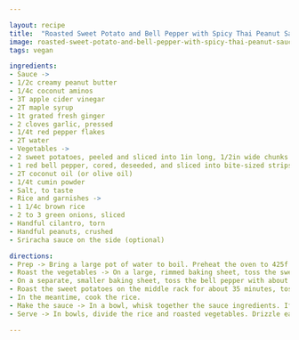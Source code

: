 ```yaml
---

layout: recipe
title:  "Roasted Sweet Potato and Bell Pepper with Spicy Thai Peanut Sauce"
image: roasted-sweet-potato-and-bell-pepper-with-spicy-thai-peanut-sauce.jpg 
tags: vegan

ingredients:
- Sauce ->
- 1/2c creamy peanut butter
- 1/4c coconut aminos
- 3T apple cider vinegar
- 2T maple syrup
- 1t grated fresh ginger
- 2 cloves garlic, pressed
- 1/4t red pepper flakes
- 2T water
- Vegetables ->
- 2 sweet potatoes, peeled and sliced into 1in long, 1/2in wide chunks
- 1 red bell pepper, cored, deseeded, and sliced into bite-sized strips
- 2T coconut oil (or olive oil)
- 1/4t cumin powder
- Salt, to taste 
- Rice and garnishes ->
- 1 1/4c brown rice
- 2 to 3 green onions, sliced
- Handful cilantro, torn
- Handful peanuts, crushed
- Sriracha sauce on the side (optional)

directions:
- Prep -> Bring a large pot of water to boil. Preheat the oven to 425f with a rack in the middle and another rack near the top.
- Roast the vegetables -> On a large, rimmed baking sheet, toss the sweet potato with a generous tablespoon of coconut oil, the cumin and a sprinkle of salt. Arrange them in a single layer, and set aside.
- On a separate, smaller baking sheet, toss the bell pepper with about 1 teaspoon of coconut oil and a sprinkle of salt. Toss until lightly coated, and arrange them in a single layer.
- Roast the sweet potatoes on the middle rack for about 35 minutes, tossing halfway, and roast the peppers on the top rack for about 25 minutes, tossing halfway. The vegetables will be tender and caramelized on the edges when they are ready.
- In the meantime, cook the rice.
- Make the sauce -> In a bowl, whisk together the sauce ingredients. If the sauce is too thick or too spicy, whisk in a little more water.
- Serve -> In bowls, divide the rice and roasted vegetables. Drizzle each bowl generously with sauce, and top with a sprinkle of green onions, cilantro and peanuts.

---
```

